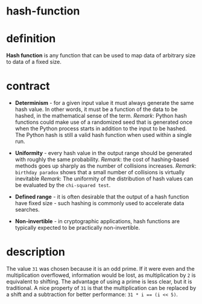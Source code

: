 # hash-function

# definition
**Hash function** is any function that can be used to map data of arbitrary 
size to data of a fixed size.

# contract
* **Determinism** - for a given input value it must always generate the same hash 
value. In other words, it must be a function of the data to be hashed, in the 
mathematical sense of the term.
  _Remark_: Python hash functions could make use of a randomized seed that is 
  generated once when the Python process starts in addition to the input to be 
  hashed. The Python hash is still a valid hash function when used within a 
  single run.

* **Uniformity** - every hash value in the output range should be generated 
with roughly the same probability.
  _Remark_: the cost of hashing-based methods goes up sharply as the number 
  of collisions increases.
  _Remark_: `birthday paradox` shows that a small number of collisions is 
  virtually inevitable
  _Remark_: The uniformity of the distribution of hash values can be evaluated 
  by the `chi-squared test`.

* **Defined range** - it is often desirable that the output of a hash function 
have fixed size - such hashing is commonly used to accelerate data searches.

* **Non-invertible** - in cryptographic applications, hash functions are 
typically expected to be practically non-invertible.

# description
The value `31` was chosen because it is an odd prime. If it were even and the 
multiplication overflowed, information would be lost, as multiplication by `2` 
is equivalent to shifting. The advantage of using a prime is less clear, 
but it is traditional. A nice property of `31` is that the multiplication can 
be replaced by a shift and a subtraction for better performance: 
`31 * i == (i << 5)`.
